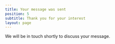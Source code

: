```yaml
---
title: Your message was sent
position: 5
subtitle: Thank you for your interest
layout: page
---
```


We will be in touch shortly to discuss your message.
